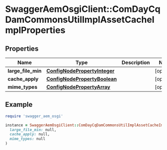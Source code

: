 # SwaggerAemOsgiClient::ComDayCqDamCommonsUtilImplAssetCacheImplProperties

## Properties

| Name | Type | Description | Notes |
| ---- | ---- | ----------- | ----- |
| **large_file_min** | [**ConfigNodePropertyInteger**](ConfigNodePropertyInteger.md) |  | [optional] |
| **cache_apply** | [**ConfigNodePropertyBoolean**](ConfigNodePropertyBoolean.md) |  | [optional] |
| **mime_types** | [**ConfigNodePropertyArray**](ConfigNodePropertyArray.md) |  | [optional] |

## Example

```ruby
require 'swagger_aem_osgi'

instance = SwaggerAemOsgiClient::ComDayCqDamCommonsUtilImplAssetCacheImplProperties.new(
  large_file_min: null,
  cache_apply: null,
  mime_types: null
)
```

